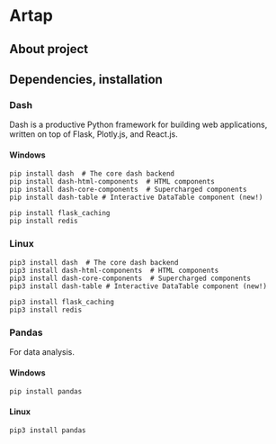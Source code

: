 # Artap

## About project

## Dependencies, installation

### Dash
Dash is a productive Python framework for building web applications, written on top of Flask, Plotly.js, and React.js.

#### Windows
```
pip install dash  # The core dash backend
pip install dash-html-components  # HTML components
pip install dash-core-components  # Supercharged components
pip install dash-table # Interactive DataTable component (new!)

pip install flask_caching
pip install redis
```
### Linux
```
pip3 install dash  # The core dash backend
pip3 install dash-html-components  # HTML components
pip3 install dash-core-components  # Supercharged components
pip3 install dash-table # Interactive DataTable component (new!)

pip3 install flask_caching
pip3 install redis
```

### Pandas
For data analysis.

#### Windows
```
pip install pandas
```

#### Linux
```
pip3 install pandas
```
